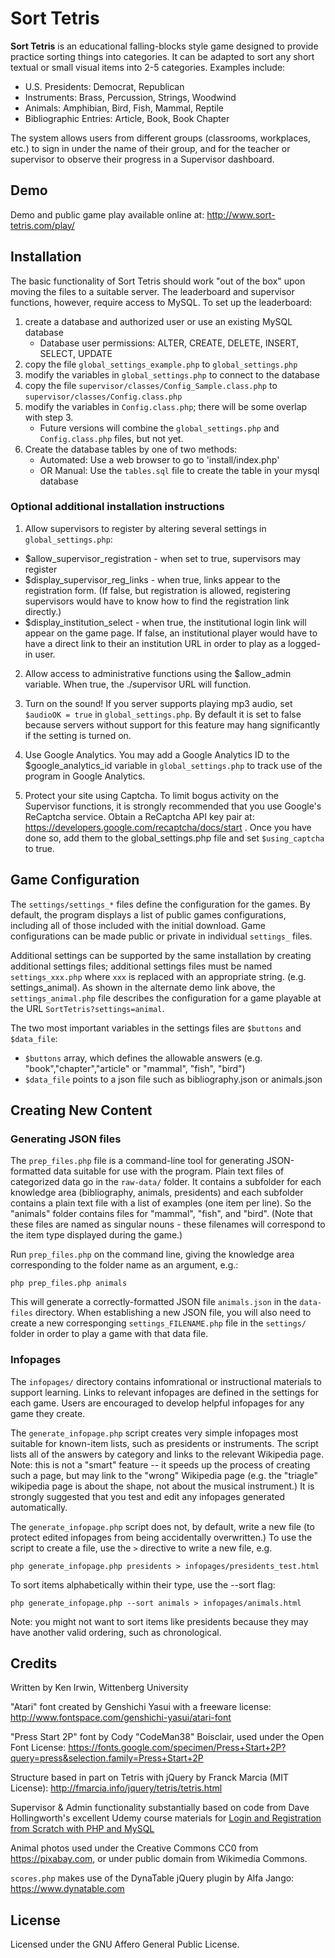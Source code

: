 # Sort Tetris

**Sort Tetris** is an educational falling-blocks style game designed to provide practice sorting things into categories. It can be adapted to sort any short textual or small visual items into 2-5 categories. Examples include:

* U.S. Presidents: Democrat, Republican
* Instruments: Brass, Percussion, Strings, Woodwind
* Animals: Amphibian, Bird, Fish, Mammal, Reptile
* Bibliographic Entries: Article, Book, Book Chapter

The system allows users from different groups (classrooms, workplaces, etc.) to sign in under the name of their group, and for the teacher or supervisor to observe their progress in a Supervisor dashboard. 

## Demo

Demo and public game play available online at:
http://www.sort-tetris.com/play/

## Installation

The basic functionality of Sort Tetris should work "out of the box" upon moving the files to a suitable server. The leaderboard and supervisor functions, however, require access to MySQL. To set up the leaderboard:
1. create a database and authorized user or use an existing MySQL database
   * Database user permissions: ALTER, CREATE, DELETE, INSERT, SELECT, UPDATE
2. copy the file `global_settings_example.php` to `global_settings.php`
3. modify the variables in `global_settings.php` to connect to the database
4. copy the file `supervisor/classes/Config_Sample.class.php` to `supervisor/classes/Config.class.php`
5. modify the variables in `Config.class.php`; there will be some overlap with step 3.
   * Future versions will combine the `global_settings.php` and `Config.class.php` files, but not yet.
6. Create the database tables by one of two methods:
   * Automated: Use a web browser to go to 'install/index.php' 
   * OR Manual: Use the `tables.sql` file to create the table in your mysql database

### Optional additional installation instructions

1. Allow supervisors to register by altering several settings in `global_settings.php`:
 * $allow_supervisor_registration - when set to true, supervisors may register
 * $display_supervisor_reg_links - when true, links appear to the registration form. (If false, but registration is allowed, registering supervisors would have to know how to find the registration link directly.)
 * $display_institution_select - when true, the institutional login link will appear on the game page. If false, an institutional player would have to have a direct link to their an institution URL in order to play as a logged-in user. 

2. Allow access to administrative functions using the $allow_admin variable. When true, the ./supervisor URL will function.

3. Turn on the sound! If you server supports playing mp3 audio, set `$audioOK = true` in `global_settings.php`. By default it is set to false because servers without support for this feature may hang significantly if the setting is turned on.

4. Use Google Analytics. You may add a Google Analytics ID to the $google_analytics_id variable in `global_settings.php` to track use of the program in Google Analytics.

5. Protect your site using Captcha. To limit bogus activity on the Supervisor functions, it is strongly recommended that you use Google's ReCaptcha service. Obtain a ReCaptcha API key pair at: https://developers.google.com/recaptcha/docs/start . Once you have done so, add them to the global_settings.php file and set `$using_captcha` to true.

## Game Configuration

The `settings/settings_*` files define the configuration for the games. By default, the program displays a list of public games configurations, including all of those included with the initial download. Game configurations can be made public or private in individual `settings_` files. 

Additional settings can be supported by the same installation by creating additional settings files; additional settings files must be named `settings_xxx.php` where `xxx` is replaced with an appropriate string. (e.g. settings_animal). As shown in the alternate demo link above, the `settings_animal.php` file describes the configuration for a game playable at the URL `SortTetris?settings=animal`.

The two most important variables in the settings files are `$buttons` and `$data_file`: 
* `$buttons` array, which defines the allowable answers (e.g. "book","chapter","article" or "mammal", "fish", "bird")
* `$data_file` points to a json file such as bibliography.json or animals.json

## Creating New Content

### Generating JSON files

The `prep_files.php` file is a command-line tool for generating JSON-formatted data suitable for use with the program. Plain text files of categorized data go in the `raw-data/` folder. It contains a subfolder for each knowledge area (bibliography, animals, presidents) and each subfolder contains a plain text file with a list of examples (one item per line). So the "animals" folder contains files for "mammal", "fish", and "bird". (Note that these files are named as singular nouns - these filenames will correspond to the item type displayed during the game.)

Run `prep_files.php` on the command line, giving the knowledge area corresponding to the folder name as an argument, e.g.:

`php prep_files.php animals`

This will generate a correctly-formatted JSON file `animals.json` in the `data-files` directory. When establishing a new JSON file, you will also need to create a new corresponging `settings_FILENAME.php` file in the `settings/` folder in order to play a game with that data file.  

### Infopages

The `infopages/` directory contains infomrational or instructional materials to support learning. Links to relevant infopages are defined in the settings for each game. Users are encouraged to develop helpful infopages for any game they create. 

The `generate_infopage.php` script creates very simple infopages most suitable for known-item lists, such as presidents or instruments. The script lists all of the answers by category and links to the relevant Wikipedia page. Note: this is not a "smart" feature -- it speeds up the process of creating such a page, but may link to the "wrong" Wikipedia page (e.g. the "triagle" wikipedia page is about the shape, not about the musical instrument.) It is strongly suggested that you test and edit any infopages generated automatically. 

The `generate_infopage.php` script does not, by default, write a new file (to protect edited infopages from being accidentally overwritten.) To use the script to create a file, use the `>` directive to write a new file, e.g.

`php generate_infopage.php presidents > infopages/presidents_test.html`

To sort items alphabetically within their type, use the --sort flag:

`php generate_infopage.php --sort animals > infopages/animals.html`

Note: you might not want to sort items like presidents because they may have another valid ordering, such as chronological.

## Credits
Written by Ken Irwin, Wittenberg University

"Atari" font created by Genshichi Yasui with a freeware license: http://www.fontspace.com/genshichi-yasui/atari-font 

"Press Start 2P" font by Cody "CodeMan38" Boisclair, used under the Open Font License: https://fonts.google.com/specimen/Press+Start+2P?query=press&selection.family=Press+Start+2P

Structure based in part on Tetris with jQuery by Franck Marcia (MIT License):
http://fmarcia.info/jquery/tetris/tetris.html

Supervisor & Admin functionality substantially based on code from Dave Hollingworth's excellent Udemy course materials for [Login and Registration from Scratch with PHP and MySQL](https://www.udemy.com/authentication-from-scratch-with-php-and-mysql/learn/v4/overview)

Animal photos used under the Creative Commons CC0 from https://pixabay.com, or under public domain from Wikimedia Commons.

`scores.php` makes use of the DynaTable jQuery plugin by Alfa Jango: https://www.dynatable.com

## License

Licensed under the GNU Affero General Public License.